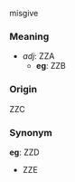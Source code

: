 misgive
### Meaning
+ _adj_: ZZA
    + __eg__: ZZB

### Origin

ZZC

### Synonym

__eg__: ZZD

+ ZZE



